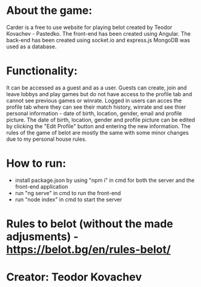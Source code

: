 # About the game:

Carder is a free to use website for playing belot created by Teodor Kovachev - Pastedko.
The front-end has been created using Angular.
The back-end has been created using socket.io and express.js
MongoDB was used as a database.

# Functionality:

It can be accessed as a guest and as a user.
Guests can create, join and leave lobbys and play games but do not have access to the profile tab and cannot see previous games or winrate.
Logged in users can acces the profile tab where they can see their match history, winrate and see thier personal information - date of birth, location, gender, email and profile picture. The date of birth, location, gender and profile picture can be edited by clicking the "Edit Profile" button and entering the new information.
The rules of the game of belot are mostly the same with some minor changes due to my personal house rules.

# How to run:
- install package.json by using "npm i" in cmd for both the server and the front-end application
- run "ng serve" in cmd to run the front-end
- run "node index" in cmd to start the server

# Rules to belot (without the made adjusments) - https://belot.bg/en/rules-belot/

# Creator: Teodor Kovachev
